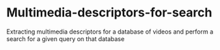 # Multimedia-descriptors-for-search
Extracting multimedia descriptors for a database of videos and perform a search for a given query on that database
